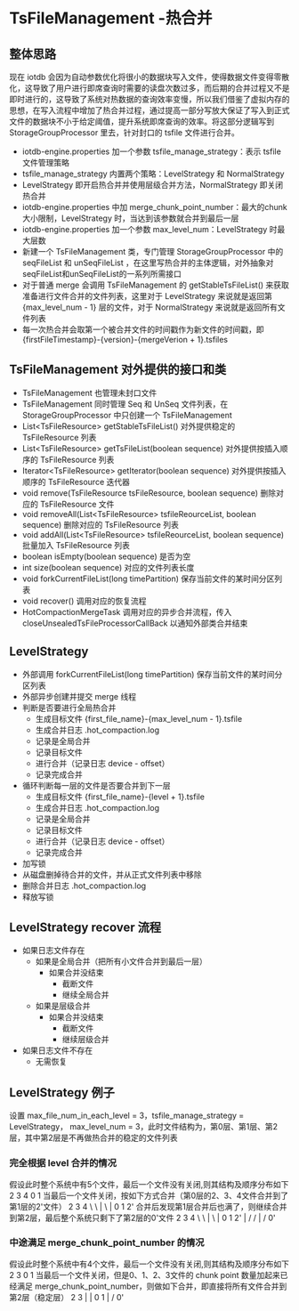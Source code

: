 <!--

    Licensed to the Apache Software Foundation (ASF) under one
    or more contributor license agreements.  See the NOTICE file
    distributed with this work for additional information
    regarding copyright ownership.  The ASF licenses this file
    to you under the Apache License, Version 2.0 (the
    "License"); you may not use this file except in compliance
    with the License.  You may obtain a copy of the License at
    
        http://www.apache.org/licenses/LICENSE-2.0
    
    Unless required by applicable law or agreed to in writing,
    software distributed under the License is distributed on an
    "AS IS" BASIS, WITHOUT WARRANTIES OR CONDITIONS OF ANY
    KIND, either express or implied.  See the License for the
    specific language governing permissions and limitations
    under the License.

-->

# TsFileManagement -热合并

## 整体思路

现在 iotdb 会因为自动参数优化将很小的数据块写入文件，使得数据文件变得零散化，这导致了用户进行即席查询时需要的读盘次数过多，而后期的合并过程又不是即时进行的，这导致了系统对热数据的查询效率变慢，所以我们借鉴了虚拟内存的思想，在写入流程中增加了热合并过程，通过提高一部分写放大保证了写入到正式文件的数据块不小于给定阈值，提升系统即席查询的效率。将这部分逻辑写到 StorageGroupProcessor 里去，针对封口的 tsfile 文件进行合并。

- iotdb-engine.properties 加一个参数 tsfile_manage_strategy：表示 tsfile 文件管理策略
- tsfile_manage_strategy 内置两个策略：LevelStrategy 和 NormalStrategy
- LevelStrategy 即开启热合并并使用层级合并方法，NormalStrategy 即关闭热合并
- iotdb-engine.properties 中加 merge_chunk_point_number：最大的chunk大小限制，LevelStrategy 时，当达到该参数就合并到最后一层
- iotdb-engine.properties 加一个参数 max_level_num：LevelStrategy 时最大层数
- 新建一个 TsFileManagement 类，专门管理 StorageGroupProcessor 中的 seqFileList 和 unSeqFileList ，在这里写热合并的主体逻辑，对外抽象对seqFileList和unSeqFileList的一系列所需接口
- 对于普通 merge 会调用 TsFileManagement 的 getStableTsFileList() 来获取准备进行文件合并的文件列表，这里对于 LevelStrategy 来说就是返回第 {max_level_num - 1} 层的文件，对于 NormalStrategy 来说就是返回所有文件列表
- 每一次热合并会取第一个被合并文件的时间戳作为新文件的时间戳，即 {firstFileTimestamp}-{version}-{mergeVerion + 1}.tsfiles

## TsFileManagement 对外提供的接口和类

- TsFileManagement 也管理未封口文件
- TsFileManagement 同时管理 Seq 和 UnSeq 文件列表，在 StorageGroupProcessor 中只创建一个 TsFileManagement
- List\<TsFileResource\> getStableTsFileList() 对外提供稳定的 TsFileResource 列表
- List\<TsFileResource\> getTsFileList(boolean sequence) 对外提供按插入顺序的 TsFileResource 列表
- Iterator\<TsFileResource\> getIterator(boolean sequence) 对外提供按插入顺序的 TsFileResource 迭代器
- void remove(TsFileResource tsFileResource, boolean sequence) 删除对应的 TsFileResource 文件
- void removeAll(List\<TsFileResource\> tsfileReourceList, boolean sequence) 删除对应的 TsFileResource 列表
- void addAll(List\<TsFileResource\> tsfileReourceList, boolean sequence) 批量加入 TsFileResource 列表
- boolean isEmpty(boolean sequence) 是否为空
- int size(boolean sequence) 对应的文件列表长度
- void forkCurrentFileList(long timePartition) 保存当前文件的某时间分区列表
- void recover() 调用对应的恢复流程
- HotCompactionMergeTask 调用对应的异步合并流程，传入 closeUnsealedTsFileProcessorCallBack 以通知外部类合并结束

## LevelStrategy

* 外部调用 forkCurrentFileList(long timePartition) 保存当前文件的某时间分区列表
* 外部异步创建并提交 merge 线程
* 判断是否要进行全局热合并
	* 生成目标文件 {first_file_name}-{max_level_num - 1}.tsfile
	* 生成合并日志 .hot_compaction.log
	* 记录是全局合并
	* 记录目标文件
	* 进行合并（记录日志 device - offset）
	* 记录完成合并
* 循环判断每一层的文件是否要合并到下一层
	* 生成目标文件 {first_file_name}-{level + 1}.tsfile
	* 生成合并日志 .hot_compaction.log
	* 记录是全局合并
	* 记录目标文件
	* 进行合并（记录日志 device - offset）
	* 记录完成合并
* 加写锁
* 从磁盘删掉待合并的文件，并从正式文件列表中移除
* 删除合并日志 .hot_compaction.log
* 释放写锁

## LevelStrategy recover 流程

* 如果日志文件存在
	* 如果是全局合并（把所有小文件合并到最后一层）
		* 如果合并没结束
			* 截断文件
			* 继续全局合并
	* 如果是层级合并
		* 如果合并没结束
			* 截断文件
			* 继续层级合并
* 如果日志文件不存在
	* 无需恢复

## LevelStrategy 例子

设置 max_file_num_in_each_level = 3，tsfile_manage_strategy = LevelStrategy， max_level_num = 3，此时文件结构为，第0层、第1层、第2层，其中第2层是不再做热合并的稳定的文件列表

### 完全根据 level 合并的情况
假设此时整个系统中有5个文件，最后一个文件没有关闭,则其结构及顺序分布如下
2 3 4
0 1
当最后一个文件关闭，按如下方式合并（第0层的2、3、4文件合并到了第1层的2'文件）
2 3 4
\ \ |
  \ |
0 1 2'
合并后发现第1层合并后也满了，则继续合并到第2层，最后整个系统只剩下了第2层的0'文件
2 3 4
\ \ |
  \ |
0 1 2'
| / /
| /
0'

### 中途满足 merge_chunk_point_number 的情况
假设此时整个系统中有4个文件，最后一个文件没有关闭,则其结构及顺序分布如下
2 3
0 1
当最后一个文件关闭，但是0、1、2、3文件的 chunk point 数量加起来已经满足 merge_chunk_point_number，则做如下合并，即直接将所有文件合并到第2层（稳定层）
2 3
| |
0 1
| /
0'